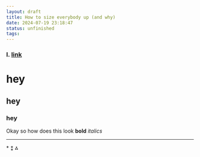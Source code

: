 ```yaml
---
layout: draft
title: How to size everybody up (and why)
date: 2024-07-19 23:18:47
status: unfinished
tags:
---
```


###  I. [link](link)
# hey
## hey 
### hey 
Okay so how does this look
**bold**
*italics*

---

\*
⁑
⁂